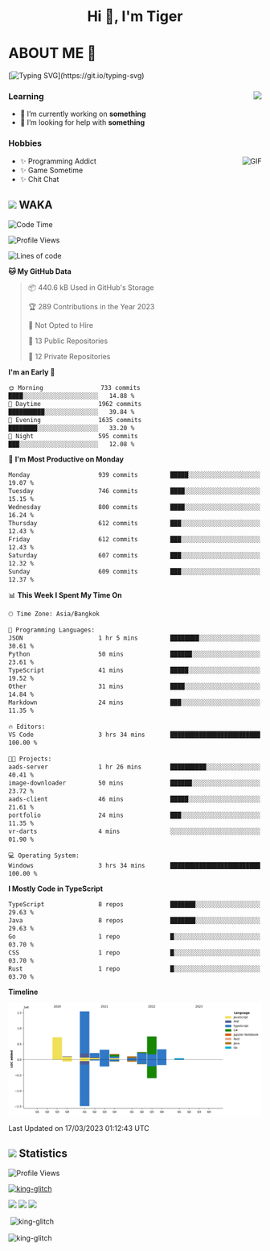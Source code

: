 <h1 align="center">Hi 👋, I'm Tiger</h1>




# ABOUT ME 💬

[![Typing SVG](https://readme-typing-svg.herokuapp.com?color=22F771&vCenter=true&lines=A+perssionate+developer+from+nowhere.)](https://git.io/typing-svg)

<div>
 <img align="right" src="https://spotify-github-profile.vercel.app/api/view?uid=12129734423&cover_image=false&theme=default&bar_color=22d016&bar_color_cover=true" />
 <h3>Learning</h3>
 
 <ul>
  <li>🔭 I’m currently working on <b>something</b></li>
  <li>🤝 I’m looking for help with <b>something</b></li>
 </ul>
 
</div>
<div>
 <h3>Hobbies</h3>
 <img align="right" height="475px"  alt="GIF" src="https://i.pinimg.com/originals/1f/b7/db/1fb7dbee557e5ed509f7517da8a84d58.gif" />
 <ul>
  <li>✨ Programming Addict</li>
  <li>✨ Game Sometime</li>
  <li>✨ Chit Chat</li>
 </ul>
 
</div>



## <img height="40" src="https://raw.githubusercontent.com/innng/innng/master/assets/kyubey.gif"/> WAKA

<!--START_SECTION:waka-->
![Code Time](http://img.shields.io/badge/Code%20Time-1%2C334%20hrs%2031%20mins-blue)

![Profile Views](http://img.shields.io/badge/Profile%20Views-3-blue)

![Lines of code](https://img.shields.io/badge/From%20Hello%20World%20I%27ve%20Written-4.5%20million%20lines%20of%20code-blue)

**🐱 My GitHub Data** 

> 📦 440.6 kB Used in GitHub's Storage 
 > 
> 🏆 289 Contributions in the Year 2023
 > 
> 🚫 Not Opted to Hire
 > 
> 📜 13 Public Repositories 
 > 
> 🔑 12 Private Repositories 
 > 
**I'm an Early 🐤** 

```text
🌞 Morning                733 commits         ████░░░░░░░░░░░░░░░░░░░░░   14.88 % 
🌆 Daytime                1962 commits        ██████████░░░░░░░░░░░░░░░   39.84 % 
🌃 Evening                1635 commits        ████████░░░░░░░░░░░░░░░░░   33.20 % 
🌙 Night                  595 commits         ███░░░░░░░░░░░░░░░░░░░░░░   12.08 % 
```
📅 **I'm Most Productive on Monday** 

```text
Monday                   939 commits         █████░░░░░░░░░░░░░░░░░░░░   19.07 % 
Tuesday                  746 commits         ████░░░░░░░░░░░░░░░░░░░░░   15.15 % 
Wednesday                800 commits         ████░░░░░░░░░░░░░░░░░░░░░   16.24 % 
Thursday                 612 commits         ███░░░░░░░░░░░░░░░░░░░░░░   12.43 % 
Friday                   612 commits         ███░░░░░░░░░░░░░░░░░░░░░░   12.43 % 
Saturday                 607 commits         ███░░░░░░░░░░░░░░░░░░░░░░   12.32 % 
Sunday                   609 commits         ███░░░░░░░░░░░░░░░░░░░░░░   12.37 % 
```


📊 **This Week I Spent My Time On** 

```text
🕑︎ Time Zone: Asia/Bangkok

💬 Programming Languages: 
JSON                     1 hr 5 mins         ████████░░░░░░░░░░░░░░░░░   30.61 % 
Python                   50 mins             ██████░░░░░░░░░░░░░░░░░░░   23.61 % 
TypeScript               41 mins             █████░░░░░░░░░░░░░░░░░░░░   19.52 % 
Other                    31 mins             ████░░░░░░░░░░░░░░░░░░░░░   14.84 % 
Markdown                 24 mins             ███░░░░░░░░░░░░░░░░░░░░░░   11.35 % 

🔥 Editors: 
VS Code                  3 hrs 34 mins       █████████████████████████   100.00 % 

🐱‍💻 Projects: 
aads-server              1 hr 26 mins        ██████████░░░░░░░░░░░░░░░   40.41 % 
image-downloader         50 mins             ██████░░░░░░░░░░░░░░░░░░░   23.72 % 
aads-client              46 mins             █████░░░░░░░░░░░░░░░░░░░░   21.61 % 
portfolio                24 mins             ███░░░░░░░░░░░░░░░░░░░░░░   11.35 % 
vr-darts                 4 mins              ░░░░░░░░░░░░░░░░░░░░░░░░░   01.90 % 

💻 Operating System: 
Windows                  3 hrs 34 mins       █████████████████████████   100.00 % 
```

**I Mostly Code in TypeScript** 

```text
TypeScript               8 repos             ███████░░░░░░░░░░░░░░░░░░   29.63 % 
Java                     8 repos             ███████░░░░░░░░░░░░░░░░░░   29.63 % 
Go                       1 repo              █░░░░░░░░░░░░░░░░░░░░░░░░   03.70 % 
CSS                      1 repo              █░░░░░░░░░░░░░░░░░░░░░░░░   03.70 % 
Rust                     1 repo              █░░░░░░░░░░░░░░░░░░░░░░░░   03.70 % 
```



**Timeline**

![Lines of Code chart](https://raw.githubusercontent.com/king-glitch/king-glitch/main/assets/bar_graph.png)


 Last Updated on 17/03/2023 01:12:43 UTC
<!--END_SECTION:waka-->
## <img height="40" src="https://raw.githubusercontent.com/innng/innng/master/assets/kyubey.gif"/> Statistics
![Profile Views](https://komarev.com/ghpvc/?username=king-glitch)  

<p align="left"> 
 <a href="https://github.com/ryo-ma/github-profile-trophy">
  <img src="https://github-profile-trophy.vercel.app/?username=king-glitch&theme=dracula" alt="king-glitch" />
 </a> </p>

![](https://github-profile-summary-cards.vercel.app/api/cards/profile-details?username=king-glitch&theme=dracula)
![](https://github-profile-summary-cards.vercel.app/api/cards/stats?username=king-glitch&theme=dracula) 
![](https://github-profile-summary-cards.vercel.app/api/cards/productive-time?username=king-glitch&theme=dracula)


<p>&nbsp;<img align="center" src="https://github-readme-stats.vercel.app/api?username=king-glitch&theme=dracula" alt="king-glitch" /></p>

<p><img align="center" src="https://github-readme-streak-stats.herokuapp.com/?user=king-glitch&theme=dracula" alt="king-glitch" /></p>
